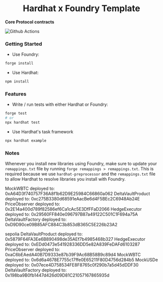 # <h1 align="center"> Hardhat x Foundry Template </h1>

**Core Protocol contracts**

![Github Actions](https://github.com/devanonon/hardhat-foundry-template/workflows/test/badge.svg)

### Getting Started

 * Use Foundry: 
```bash
forge install
```

 * Use Hardhat:
```bash
npm install
```

### Features

 * Write / run tests with either Hardhat or Foundry:
```bash
forge test
# or
npx hardhat test
```

 * Use Hardhat's task framework
```bash
npx hardhat example
```

### Notes

Whenever you install new libraries using Foundry, make sure to update your `remappings.txt` file by running `forge remappings > remappings.txt`. This is required because we use `hardhat-preprocessor` and the `remappings.txt` file to allow Hardhat to resolve libraries you install with Foundry.

MockWBTC deployed to: 0xA64D3f740757F36A8f1b62D9E25984C66860a062
DeltaVaultProduct deployed to: 0xc275B3380d68591eAacBe6d4F5BEc2C6948Ab24E
PriceObserver deployed to: 0x2E14a400d789f82586ef6Ca1cAc5E3DfFFaD2066
HedgeExecutor deployed to: 0x29560FF840e096797B87a49122C501C1F694a75A
DeltaVaultFactory deployed to: 0xD9D90ce09B85AFC884C3b853dB365C5E226b23A2

sepolia
DeltaVaultProduct deployed to: 0x5879F64FA3Ee6B890498de35AEf7b4985468b327
HedgeExecutor deployed to: 0xEDd0473e541928336DD5e82A839FeDAFd6103287
PriceObserver deployed to: 0xaC6bEAedA40B7D9333e87b39F9Ac68B58B9c89d4
MockWBTC deployed to: 0x6d6a4678E7755c17ffe0E65211F80D4756d284b5
MockUSDe deployed to: 0x07ece4D758534FE8F8765c0f290b7a5d45dDDF30
DeltaVaultFactory deployed to: 0x198ba9B0fb1447d426d09D81C21057167865935d